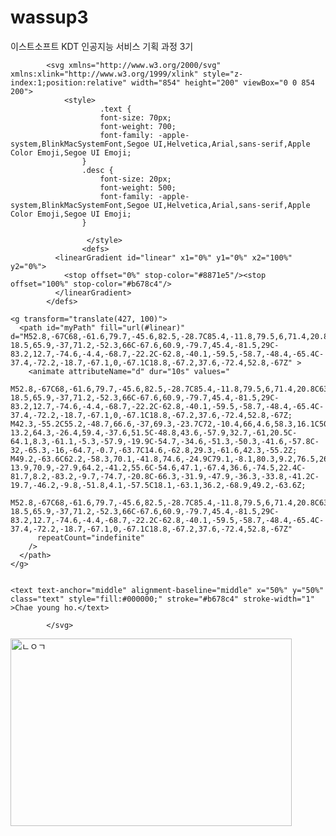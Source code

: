 # wassup3
이스트소프트 KDT 인공지능 서비스 기획 과정 3기



            <svg xmlns="http://www.w3.org/2000/svg" xmlns:xlink="http://www.w3.org/1999/xlink" style="z-index:1;position:relative" width="854" height="200" viewBox="0 0 854 200">
                <style>
                        .text {
						font-size: 70px;
						font-weight: 700;
						font-family: -apple-system,BlinkMacSystemFont,Segoe UI,Helvetica,Arial,sans-serif,Apple Color Emoji,Segoe UI Emoji;
					}
					.desc {
						font-size: 20px;
						font-weight: 500;
						font-family: -apple-system,BlinkMacSystemFont,Segoe UI,Helvetica,Arial,sans-serif,Apple Color Emoji,Segoe UI Emoji;
					}
                        
                     </style>
                    <defs>
              <linearGradient id="linear" x1="0%" y1="0%" x2="100%" y2="0%">
                <stop offset="0%" stop-color="#8871e5"/><stop offset="100%" stop-color="#b678c4"/>
              </linearGradient>
            </defs>
         
    <g transform="translate(427, 100)">
      <path id="myPath" fill="url(#linear)" d="M52.8,-67C68,-61.6,79.7,-45.6,82.5,-28.7C85.4,-11.8,79.5,6,71.4,20.8C63.2,35.5,53,47.1,40.7,53.3C28.5,59.4,14.2,60,-2.1,63C-18.5,65.9,-37,71.2,-52.3,66C-67.6,60.9,-79.7,45.4,-81.5,29C-83.2,12.7,-74.6,-4.4,-68.7,-22.2C-62.8,-40.1,-59.5,-58.7,-48.4,-65.4C-37.4,-72.2,-18.7,-67.1,0,-67.1C18.8,-67.2,37.6,-72.4,52.8,-67Z" >
        <animate attributeName="d" dur="10s" values="
          M52.8,-67C68,-61.6,79.7,-45.6,82.5,-28.7C85.4,-11.8,79.5,6,71.4,20.8C63.2,35.5,53,47.1,40.7,53.3C28.5,59.4,14.2,60,-2.1,63C-18.5,65.9,-37,71.2,-52.3,66C-67.6,60.9,-79.7,45.4,-81.5,29C-83.2,12.7,-74.6,-4.4,-68.7,-22.2C-62.8,-40.1,-59.5,-58.7,-48.4,-65.4C-37.4,-72.2,-18.7,-67.1,0,-67.1C18.8,-67.2,37.6,-72.4,52.8,-67Z; M42.3,-55.2C55.2,-48.7,66.6,-37,69.3,-23.7C72,-10.4,66,4.6,58.3,16.1C50.6,27.6,41.2,35.6,31.1,43.9C21.1,52.1,10.6,60.6,-1.3,62.5C-13.2,64.3,-26.4,59.4,-37.6,51.5C-48.8,43.6,-57.9,32.7,-61,20.5C-64.1,8.3,-61.1,-5.3,-57.9,-19.9C-54.7,-34.6,-51.3,-50.3,-41.6,-57.8C-32,-65.3,-16,-64.7,-0.7,-63.7C14.6,-62.8,29.3,-61.6,42.3,-55.2Z; M49.2,-63.6C62.2,-58.3,70.1,-41.8,74.6,-24.9C79.1,-8.1,80.3,9.2,76.5,26.2C72.8,43.2,64.2,59.9,50.7,68.4C37.1,76.9,18.5,77.2,2.3,74.1C-13.9,70.9,-27.9,64.2,-41.2,55.6C-54.6,47.1,-67.4,36.6,-74.5,22.4C-81.7,8.2,-83.2,-9.7,-74.7,-20.8C-66.3,-31.9,-47.9,-36.3,-33.8,-41.2C-19.7,-46.2,-9.8,-51.8,4.1,-57.5C18.1,-63.1,36.2,-68.9,49.2,-63.6Z;
          M52.8,-67C68,-61.6,79.7,-45.6,82.5,-28.7C85.4,-11.8,79.5,6,71.4,20.8C63.2,35.5,53,47.1,40.7,53.3C28.5,59.4,14.2,60,-2.1,63C-18.5,65.9,-37,71.2,-52.3,66C-67.6,60.9,-79.7,45.4,-81.5,29C-83.2,12.7,-74.6,-4.4,-68.7,-22.2C-62.8,-40.1,-59.5,-58.7,-48.4,-65.4C-37.4,-72.2,-18.7,-67.1,0,-67.1C18.8,-67.2,37.6,-72.4,52.8,-67Z"
          repeatCount="indefinite"
        />
      </path>
    </g>
                
     
    <text text-anchor="middle" alignment-baseline="middle" x="50%" y="50%" class="text" style="fill:#000000;" stroke="#b678c4" stroke-width="1" >Chae young ho.</text>
                 
            </svg>
        
                
<img src="https://image.kmib.co.kr/online_image/2022/0105/2022010515072561666_1641362845_0016639633.jpg" width="450px" height="300px" title="px(픽셀) 크기 설정" alt="ㄴㅇㄱ"></img><br/>


